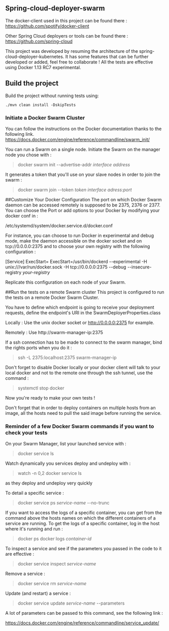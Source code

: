 ## Spring-cloud-deployer-swarm

The docker-client used in this project can be found there :
https://github.com/spotify/docker-client

Other Spring Cloud deployers or tools can be found there :
https://github.com/spring-cloud

This project was developed by resuming the architecture of the 
spring-cloud-deployer-kubernetes.
It has some features that can be further developed or added, feel free
to collaborate !
All the tests are effective using Docker 1.13 RC7 experimental.

## Build the project 

Build the project without running tests using:

```
./mvn clean install -DskipTests
```

### Initiate a Docker Swarm Cluster

You can follow the instructions on the Docker documentation thanks to the following link.
https://docs.docker.com/engine/reference/commandline/swarm_init/

You can run a Swarm on a single node. 
Initiate the Swarm on the manager node you chose with : 

> docker swarm init --advertise-addr *interface address*

It generates a  token that you'll use on your slave nodes in order to 
join the swarm :

> docker swarm join --token *token*  *interface adress:port*


##Customize Your Docker Configuration
The port on which Docker Swarm daemon can be accessed remotely is supposed to
be 2375, 2376 or 2377.
You can choose the Port or add options to your Docker by modifying your 
docker conf in :

/etc/systemd/system/docker.service.d/docker.conf 

For instance, you can choose to run Docker in experimental and debug mode, 
make the daemon accessible on the docker socket and on tcp://0.0.0.0:2375 and 
to choose your own registry with the following configuration :

[Service]
ExecStart=
ExecStart=/usr/bin/dockerd --experimental -H unix:///var/run/docker.sock 
-H tcp://0.0.0.0:2375 --debug --insecure-registry *your-registry*

Replicate this configuration on each node of your Swarm.

##Run the tests on a remote Swarm cluster
This project is configured to run the tests on a remote Docker Swarm
Cluster. 

You have to define which endpoint is going to receive your deployment
requests, define the endpoint's URI in the SwarmDeployerProperties.class

Locally : Use the unix docker socket or http://0.0.0.0:2375 for example.

Remotely : Use http://swarm-manager-ip:2375

If a ssh connection has to be made to connect to the swarm manager, 
bind the rights ports when you do it :

> ssh -L 2375:localhost:2375 swarm-manager-ip

Don't forget to disable Docker locally or your docker client will talk
to your local docker and not to the remote one through the ssh tunnel,
use the command :
 
> systemctl stop docker

Now you're ready to make your own tests !

Don't forget that in order to deploy containers on multiple hosts from an
image, all the hosts need to pull the said image before running the 
service.

### Reminder of a few Docker Swarm commands if you want to check your tests

On your Swarm Manager, list your launched service with :

> docker service ls

Watch dynamically you services deploy and undeploy with :

> watch -n 0,2 docker service ls 

as they deploy and undeploy very quickly 

To detail a specific service :

> docker service ps *service-name* --no-trunc

If you want to access the logs of a specific container, you can get from
the command above the hosts names on which the different containers of a service
are running.
To get the logs of a specific container, log in the host where it's running
and run :
> docker ps 
> docker logs *container-id*

To inspect a service and see if the parameters you passed in the code to
it are effective :

> docker service inspect *service-name*

Remove a service :

> docker service rm *service-name*

Update (and restart) a service :

> docker service update *service-name* --parameters

A lot of parameters can be passed to this command, see the following 
link :

https://docs.docker.com/engine/reference/commandline/service_update/


